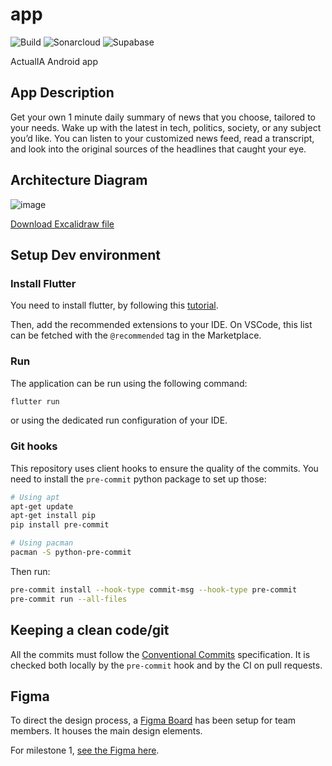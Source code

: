 # app

![Build](https://github.com/actualia/app/actions/workflows/flutter.yml/badge.svg?branch=main)
![Sonarcloud](https://github.com/actualia/app/actions/workflows/sonarcloud.yml/badge.svg?branch=main)
![Supabase](https://github.com/actualia/app/actions/workflows/supabase.yml/badge.svg?branch=main)

ActualIA Android app


## App Description

Get your own 1 minute daily summary of news that you choose, tailored to your needs. Wake up with the latest in tech, politics, society, or any subject you’d like. You can listen to your customized news feed, read a transcript, and look into the original sources of the headlines that caught your eye.

## Architecture Diagram
![image](https://github.com/ActualIA/app/assets/18498650/0da64a62-e640-48a0-9c65-2d62b11d3696)

[Download Excalidraw file](https://github.com/ActualIA/app/raw/ad.excalidraw)
## Setup Dev environment


### Install Flutter

You need to install flutter, by following this [tutorial](https://docs.flutter.dev/get-started/install).

Then, add the recommended extensions to your IDE. On VSCode, this list can be fetched with the `@recommended` tag in the Marketplace.

### Run

The application can be run using the following command:

```sh
flutter run
```

or using the dedicated run configuration of your IDE.

### Git hooks

This repository uses client hooks to ensure the quality of the commits. You need to install the `pre-commit` python package to set up those:

```sh
# Using apt
apt-get update
apt-get install pip
pip install pre-commit

# Using pacman
pacman -S python-pre-commit
```

Then run:

```sh
pre-commit install --hook-type commit-msg --hook-type pre-commit
pre-commit run --all-files
```

## Keeping a clean code/git

All the commits must follow the [Conventional Commits](https://www.conventionalcommits.org/en/v1.0.0/) specification. It is checked both locally by the `pre-commit` hook and by the CI on pull requests.

## Figma

To direct the design process, a [Figma Board](https://www.figma.com/team_invite/redeem/LbT1WUk9GvAooNPRXd5Kwp) has been setup for team members. It houses the main design elements.

For milestone 1, [see the Figma here](https://www.figma.com/file/vxgSg8jGsV4710Gm9mAyDL/Submissions?type=design&node-id=0-1&mode=design&t=cyFxwt0EOjpTBYSd-0).
